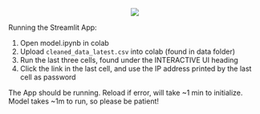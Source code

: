 <p align="center">
<a href="https://github.com/jsale017/traderjoe/blob/main/TJStreamlitTutorial.gif">
<img src="./READMEDocs/Intro.gif"/>
</a>
</p>

Running the Streamlit App:

1. Open model.ipynb in colab
2. Upload `cleaned_data_latest.csv` into colab (found in data folder)
3. Run the last three cells, found under the INTERACTIVE UI heading 
4. Click the link in the last cell, and use the IP address printed by the last cell as password

The App should be running. Reload if error, will take ~1 min to initialize. Model takes ~1m to run, so please be patient!